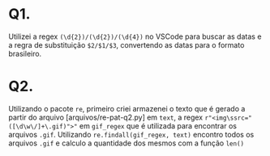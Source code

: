 # Q1. 

  Utilizei a regex `(\d{2})/(\d{2})/(\d{4})` no VSCode para buscar as datas e a regra de substituição `$2/$1/$3`, convertendo as datas para o formato brasileiro.

# Q2.

  Utilizando o pacote `re`, primeiro criei armazenei o texto que é gerado a partir do arquivo [arquivos/re-pat-q2.py] em `text`, a regex `r"<img\ssrc="([\d\w\/]+\.gif)">"` em `gif_regex` que é utilizada para encontrar os arquivos `.gif`. Utilizando `re.findall(gif_regex, text)` encontro todos os arquivos `.gif` e calculo a quantidade dos mesmos com a função `len()`